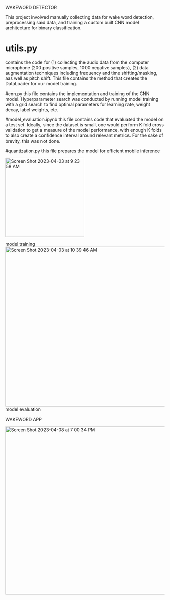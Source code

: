 WAKEWORD DETECTOR

This project involved manually collecting data for wake word detection, preprocessing said data, and training a custom built CNN model architecture for binary classification.

# utils.py 
contains the code for (1) collecting the audio data from the computer microphone (200 positive samples, 1000 negative samples), (2) data augmentation techniques including frequency and time shifting/masking, aas well as pitch shift. 
This file contains the method that creates the DataLoader for our model training.

#cnn.py
this file contains the implementation and training of the CNN model. Hyperparameter search was conducted by running model training with a grid search to find optimal parameters for learning rate, weight decay, label weights, etc.

#model_evaluation.ipynb
this file contains code that evaluated the model on a test set. Ideally, since the dataset is small, one would perform K fold cross validation to get a measure of the model performance, with enough K folds to also create a confidence interval around relevant metrics. For the sake of brevity, this was not done. 

#quantization.py
this file prepares the model for efficient mobile inference


<img width="250" alt="Screen Shot 2023-04-03 at 9 23 58 AM" src="https://user-images.githubusercontent.com/22806151/230750444-d8b420ab-e93a-4358-aba5-abd5efc90e3c.png">

model training
<img width="507" alt="Screen Shot 2023-04-03 at 10 39 46 AM" src="https://user-images.githubusercontent.com/22806151/230750448-75b129f6-4635-4ceb-8315-54ffadd2a807.png">
model evaluation


WAKEWORD APP

<img width="533" alt="Screen Shot 2023-04-08 at 7 00 34 PM" src="https://user-images.githubusercontent.com/22806151/230750441-99be9b66-d393-4573-83f8-392bfdc854e9.png">


